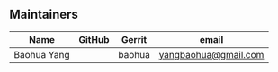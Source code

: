 ## Maintainers

| Name | GitHub | Gerrit | email |
|---|---|---|---|
|Baohua Yang| | baohua | yangbaohua@gmail.com |

